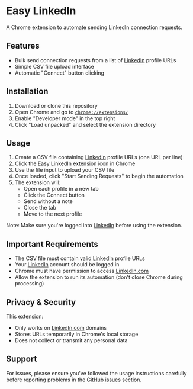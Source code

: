 # Easy LinkedIn

A Chrome extension to automate sending LinkedIn connection requests.

## Features

- Bulk send connection requests from a list of [LinkedIn](https://www.linkedin.com) profile URLs
- Simple CSV file upload interface
- Automatic "Connect" button clicking

## Installation

1. Download or clone this repository
2. Open Chrome and go to [`chrome://extensions/`](chrome://extensions/)
3. Enable "Developer mode" in the top right
4. Click "Load unpacked" and select the extension directory

## Usage

1. Create a CSV file containing [LinkedIn](https://www.linkedin.com) profile URLs (one URL per line)
2. Click the Easy LinkedIn extension icon in Chrome
3. Use the file input to upload your CSV file
4. Once loaded, click "Start Sending Requests" to begin the automation
5. The extension will:
   - Open each profile in a new tab
   - Click the Connect button
   - Send without a note
   - Close the tab
   - Move to the next profile

Note: Make sure you're logged into [LinkedIn](https://www.linkedin.com) before using the extension.

## Important Requirements

- The CSV file must contain valid [LinkedIn](https://www.linkedin.com) profile URLs
- Your [LinkedIn](https://www.linkedin.com) account should be logged in
- Chrome must have permission to access [LinkedIn.com](https://www.linkedin.com)
- Allow the extension to run its automation (don't close Chrome during processing)

## Privacy & Security

This extension:

- Only works on [LinkedIn.com](https://www.linkedin.com) domains
- Stores URLs temporarily in Chrome's local storage
- Does not collect or transmit any personal data

## Support

For issues, please ensure you've followed the usage instructions carefully before reporting problems in the [GitHub issues](https://github.com/issues) section.

